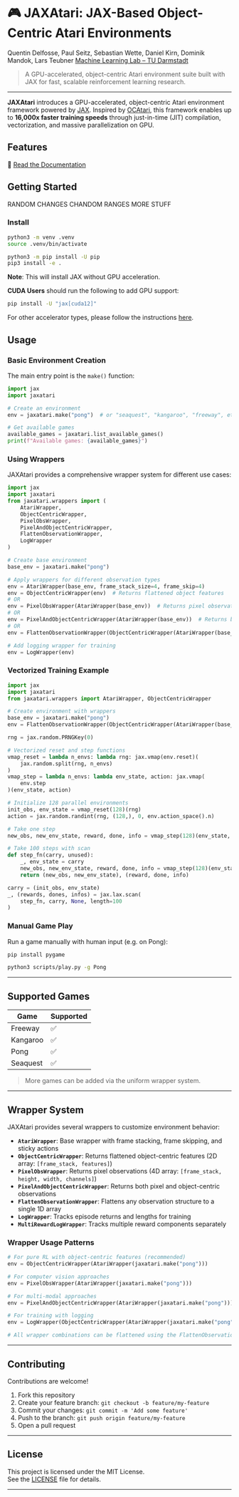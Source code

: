 # 🎮 JAXAtari: JAX-Based Object-Centric Atari Environments

Quentin Delfosse, Paul Seitz, Sebastian Wette, Daniel Kirn, Dominik Mandok, Lars Teubner
[Machine Learning Lab – TU Darmstadt](https://www.ml.informatik.tu-darmstadt.de/)

> A GPU-accelerated, object-centric Atari environment suite built with JAX for fast, scalable reinforcement learning research.

---

**JAXAtari** introduces a GPU-accelerated, object-centric Atari environment framework powered by [JAX](https://github.com/google/jax). Inspired by [OCAtari](https://github.com/k4ntz/OC_Atari), this framework enables up to **16,000x faster training speeds** through just-in-time (JIT) compilation, vectorization, and massive parallelization on GPU.

<!-- --- -->

## Features

📘 [Read the Documentation](https://jaxatari.readthedocs.io/en/latest/) 

## Getting Started

<!-- ### Prerequisites --> RANDOM CHANGES CHANDOM RANGES MORE STUFF
### Install
```bash
python3 -m venv .venv
source .venv/bin/activate

python3 -m pip install -U pip
pip3 install -e .
```

**Note**: This will install JAX without GPU acceleration.

**CUDA Users** should run the following to add GPU support:
```bash
pip install -U "jax[cuda12]"
```

For other accelerator types, please follow the instructions [here](https://docs.jax.dev/en/latest/installation.html).

## Usage

### Basic Environment Creation

The main entry point is the `make()` function:

```python
import jax
import jaxatari

# Create an environment
env = jaxatari.make("pong")  # or "seaquest", "kangaroo", "freeway", etc.

# Get available games
available_games = jaxatari.list_available_games()
print(f"Available games: {available_games}")
```

### Using Wrappers

JAXAtari provides a comprehensive wrapper system for different use cases:

```python
import jax
import jaxatari
from jaxatari.wrappers import (
    AtariWrapper, 
    ObjectCentricWrapper, 
    PixelObsWrapper,
    PixelAndObjectCentricWrapper,
    FlattenObservationWrapper,
    LogWrapper
)

# Create base environment
base_env = jaxatari.make("pong")

# Apply wrappers for different observation types
env = AtariWrapper(base_env, frame_stack_size=4, frame_skip=4)
env = ObjectCentricWrapper(env)  # Returns flattened object features
# OR
env = PixelObsWrapper(AtariWrapper(base_env))  # Returns pixel observations
# OR
env = PixelAndObjectCentricWrapper(AtariWrapper(base_env))  # Returns both
# OR
env = FlattenObservationWrapper(ObjectCentricWrapper(AtariWrapper(base_env)))  # Returns flattened observations

# Add logging wrapper for training
env = LogWrapper(env)
```

### Vectorized Training Example

```python
import jax
import jaxatari
from jaxatari.wrappers import AtariWrapper, ObjectCentricWrapper

# Create environment with wrappers
base_env = jaxatari.make("pong")
env = FlattenObservationWrapper(ObjectCentricWrapper(AtariWrapper(base_env)))

rng = jax.random.PRNGKey(0)

# Vectorized reset and step functions
vmap_reset = lambda n_envs: lambda rng: jax.vmap(env.reset)(
    jax.random.split(rng, n_envs)
)
vmap_step = lambda n_envs: lambda env_state, action: jax.vmap(
    env.step
)(env_state, action)

# Initialize 128 parallel environments
init_obs, env_state = vmap_reset(128)(rng)
action = jax.random.randint(rng, (128,), 0, env.action_space().n)

# Take one step
new_obs, new_env_state, reward, done, info = vmap_step(128)(env_state, action)

# Take 100 steps with scan
def step_fn(carry, unused):
    _, env_state = carry
    new_obs, new_env_state, reward, done, info = vmap_step(128)(env_state, action)
    return (new_obs, new_env_state), (reward, done, info)

carry = (init_obs, env_state)
_, (rewards, dones, infos) = jax.lax.scan(
    step_fn, carry, None, length=100
)
```

### Manual Game Play

Run a game manually with human input (e.g. on Pong):
```bash
pip install pygame
```

```bash
python3 scripts/play.py -g Pong
```

---

## Supported Games

| Game     | Supported |
|----------|-----------|
| Freeway  |    ✅     |
| Kangaroo |    ✅     |
| Pong     |    ✅     |
| Seaquest |    ✅     |

> More games can be added via the uniform wrapper system.

---

## Wrapper System

JAXAtari provides several wrappers to customize environment behavior:

- **`AtariWrapper`**: Base wrapper with frame stacking, frame skipping, and sticky actions
- **`ObjectCentricWrapper`**: Returns flattened object-centric features (2D array: `[frame_stack, features]`)
- **`PixelObsWrapper`**: Returns pixel observations (4D array: `[frame_stack, height, width, channels]`)
- **`PixelAndObjectCentricWrapper`**: Returns both pixel and object-centric observations
- **`FlattenObservationWrapper`**: Flattens any observation structure to a single 1D array
- **`LogWrapper`**: Tracks episode returns and lengths for training
- **`MultiRewardLogWrapper`**: Tracks multiple reward components separately

### Wrapper Usage Patterns

```python
# For pure RL with object-centric features (recommended)
env = ObjectCentricWrapper(AtariWrapper(jaxatari.make("pong")))

# For computer vision approaches
env = PixelObsWrapper(AtariWrapper(jaxatari.make("pong")))

# For multi-modal approaches
env = PixelAndObjectCentricWrapper(AtariWrapper(jaxatari.make("pong")))

# For training with logging
env = LogWrapper(ObjectCentricWrapper(AtariWrapper(jaxatari.make("pong"))))

# All wrapper combinations can be flattened using the FlattenObservationWrapper
```

---

## Contributing

Contributions are welcome!

1. Fork this repository  
2. Create your feature branch: `git checkout -b feature/my-feature`  
3. Commit your changes: `git commit -m 'Add some feature'`  
4. Push to the branch: `git push origin feature/my-feature`  
5. Open a pull request  

---

## License

This project is licensed under the MIT License.  
See the [LICENSE](LICENSE) file for details.

---